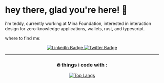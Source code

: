 <h1>
  hey there, glad you're here! 🤠
</h1>
<p>
i'm teddy, currently working at Mina Foundation, interested in interaction design for zero-knowledge applications, wallets, rust, and typescript.

  where to find me:
  <div id="badges" align="center">
  <a href="https://www.linkedin.com/in/theodorejfp/">
    <img src="https://img.shields.io/badge/LinkedIn-blue?style=for-the-badge&logo=linkedin&logoColor=white" alt="LinkedIn Badge"/>
  </a>
  <a href="https://twitter.com/franklyteddy">
    <img src="https://img.shields.io/badge/Twitter-blue?style=for-the-badge&logo=twitter&logoColor=white" alt="Twitter Badge"/>
  </a>
</div>
</p>

---

### <div align="center"> :fire: things i code with :</div>
<div align="center">
  
[![Top Langs](https://github-readme-stats.vercel.app/api/top-langs/?username=teddyjfpender&layout=compact&theme=github_dark&hide_border=true)](https://github.com/teddyjfpender/github-readme-stats)



